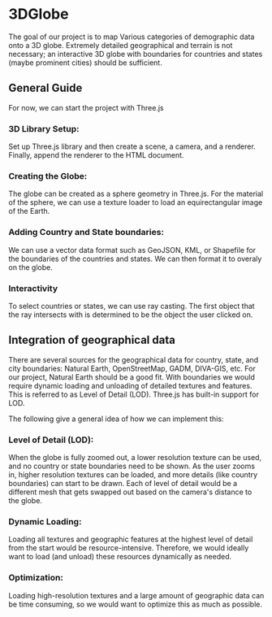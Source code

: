 # 3DGlobe
The goal of our project is to map Various categories of demographic data onto a 3D globe. Extremely detailed geographical and terrain is not necessary; an interactive 3D globe with boundaries for countries and states (maybe prominent cities) should be sufficient.

## General Guide
For now, we can start the project with Three.js

### 3D Library Setup:
Set up Three.js library and then create a scene, a camera, and a renderer. Finally, append the renderer to the HTML document.

### Creating the Globe:
The globe can be created as a sphere geometry in Three.js. For the material of the sphere, we can use a texture loader to load an equirectangular image of the Earth. 

### Adding Country and State boundaries:
We can use a vector data format such as GeoJSON, KML, or Shapefile for the boundaries of the countries and states. We can then format it to overaly on the globe.

### Interactivity
To select countries or states, we can use ray casting. The first object that the ray intersects with is determined to be the object the user clicked on.

## Integration of geographical data

There are several sources for the geographical data for country, state, and city boundaries: Natural Earth, OpenStreetMap, GADM, DIVA-GIS, etc. For our project, Natural Earth should be a good fit. With boundaries we would require dynamic loading and unloading of detailed textures and features. This is referred to as Level of Detail (LOD). Three.js has built-in support for LOD.

The following give a general idea of how we can implement this:

### Level of Detail (LOD): 
When the globe is fully zoomed out, a lower resolution texture can be used, and no country or state boundaries need to be shown. As the user zooms in, higher resolution textures can be loaded, and more details (like country boundaries) can start to be drawn. Each of level of detail would be a different mesh that gets swapped out based on the camera's distance to the globe.

### Dynamic Loading:
Loading all textures and geographic features at the highest level of detail from the start would be resource-intensive. Therefore, we would ideally want to load (and unload) these resources dynamically as needed.

### Optimization: 
Loading high-resolution textures and a large amount of geographic data can be time consuming, so we would want to optimize this as much as possible. 